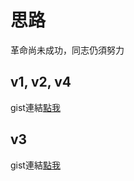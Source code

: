 # 思路
革命尚未成功，同志仍須努力

## v1, v2, v4
gist連結[點我](https://gist.github.com/poflygogo/313e6ed4ceae7ef733d0fa7b78808228)

## v3
gist連結[點我](google.com)

